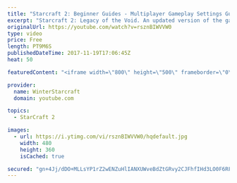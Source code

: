 ```yaml
---
title: "Starcraft 2: Beginner Guides - Multiplayer Gameplay Settings Guide and Recommendations (Updated)"
excerpt: "Starcraft 2: Legacy of the Void. An updated version of the gameplay/controls and region settings guide for Legacy of the Void, going over the changes and reiterating my recommended settings, as well as the settings I use as a Grandmaster player.  Thanks for watching and hope you enjoy!  I am a Grandmasters"
originalUrl: https://youtube.com/watch?v=rsznBIWVVW0
type: video
price: Free
length: PT9M6S
publishedDateTime: 2017-11-19T17:06:45Z
heat: 50

featuredContent: "<iframe width=\"800\" height=\"500\" frameborder=\"0\" src=\"https://www.youtube.com/embed/rsznBIWVVW0\" allow=\"accelerometer; autoplay; encrypted-media; gyroscope; picture-in-picture\" allowfullscreen></iframe>"

provider:
  name: WinterStarcraft
  domain: youtube.com

topics:
  - StarCraft 2

images:
  - url: https://i.ytimg.com/vi/rsznBIWVVW0/hqdefault.jpg
    width: 480
    height: 360
    isCached: true

secured: "gn+4Jj/dDO+MLLsYP1rZ2wENZuHlIANXUWveBdZtGRvy2CJFhfIHd3LO0F6RF+6m+ganNzuST+Wz4uJ+ZQEDt6t/gTwx7Sw07+nhUYeKwp2Red17YIjSB6zxonmgPFTiyJt2mWYPKNT8FaONeTyX8g5C0Pe7qBVwUxz9ugCfpVlkLS8s6l+EVTzaZzrC7lXzJbtswZ/bw4j96lVV/jWiez3ctPTePjSw77jGtBuWbDODwHAjcNAjIJ9tT7wrDWgpQl5vLzkSUyC0jmAT5VxAcf8f8Ywo67h7pHFVs6T6/gfiDMq8DNYOsH93XTFKGorbFVwrMUKm6rruP3VJ6/YNV/uBaVt6afuThE7LzqyjyguEqvujF+XqC872k9vscpjrGvw7CzlnvT/BcLgIBiMQykD55xkLEPkw7p4oafbpcg4=;PfDK55n/BmigUbuvSXO5vg=="
---
```


